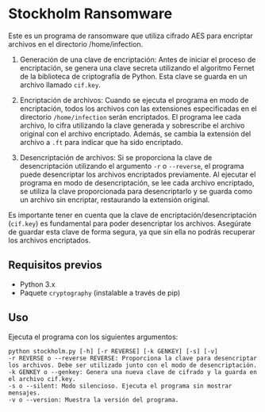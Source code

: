 
# Stockholm Ransomware

Este es un programa de ransomware que utiliza cifrado AES para encriptar archivos en el directorio /home/infection. 

1. Generación de una clave de encriptación: Antes de iniciar el proceso de encriptación, se genera una clave secreta utilizando el algoritmo Fernet de la biblioteca de criptografía de Python. Esta clave se guarda en un archivo llamado `cif.key`.

2. Encriptación de archivos: Cuando se ejecuta el programa en modo de encriptación, todos los archivos con las extensiones especificadas en el directorio `/home/infection` serán encriptados. El programa lee cada archivo, lo cifra utilizando la clave generada y sobrescribe el archivo original con el archivo encriptado. Además, se cambia la extensión del archivo a `.ft` para indicar que ha sido encriptado.

3. Desencriptación de archivos: Si se proporciona la clave de desencriptación utilizando el argumento `-r` o `--reverse`, el programa puede desencriptar los archivos encriptados previamente. Al ejecutar el programa en modo de desencriptación, se lee cada archivo encriptado, se utiliza la clave proporcionada para desencriptarlo y se guarda como un archivo sin encriptar, restaurando la extensión original.

Es importante tener en cuenta que la clave de encriptación/desencriptación (`cif.key`) es fundamental para poder desencriptar los archivos. Asegúrate de guardar esta clave de forma segura, ya que sin ella no podrás recuperar los archivos encriptados.

## Requisitos previos

- Python 3.x
- Paquete `cryptography` (instalable a través de pip)

## Uso

Ejecuta el programa con los siguientes argumentos:

```
python stockholm.py [-h] [-r REVERSE] [-k GENKEY] [-s] [-v]
-r REVERSE o --reverse REVERSE: Proporciona la clave para desencriptar los archivos. Debe ser utilizado junto con el modo de desencriptación.
-k GENKEY o --genkey: Genera una nueva clave de cifrado y la guarda en el archivo cif.key.
-s o --silent: Modo silencioso. Ejecuta el programa sin mostrar mensajes.
-v o --version: Muestra la versión del programa.
```

